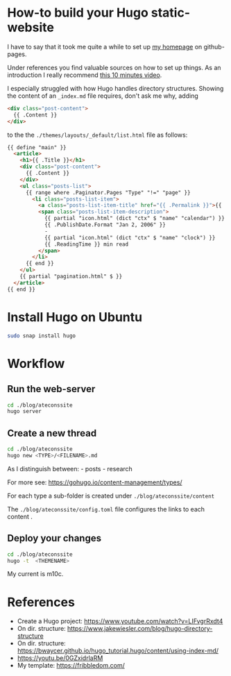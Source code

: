 # How-to build your Hugo static-website
I have to say that it took me quite a while to set up [my homepage](https://atecon.github.io/) on github-pages.

Under references you find valuable sources on how to set up things. As an introduction I really recommend [this 10 minutes video](https://www.youtube.com/watch?v=LIFvgrRxdt4).

I especially struggled with how Hugo handles directory structures. Showing the content of an `_index.md` file requires, don't ask me why, adding
```html
<div class="post-content">
  {{ .Content }}
</div>
```
to the the `./themes/layouts/_default/list.html` file as follows:

```html
{{ define "main" }}
  <article>
    <h1>{{ .Title }}</h1>
    <div class="post-content">
      {{ .Content }}
    </div>
    <ul class="posts-list">
      {{ range where .Paginator.Pages "Type" "!=" "page" }}
        <li class="posts-list-item">
          <a class="posts-list-item-title" href="{{ .Permalink }}">{{ .Title }}</a>
          <span class="posts-list-item-description">
            {{ partial "icon.html" (dict "ctx" $ "name" "calendar") }}
            {{ .PublishDate.Format "Jan 2, 2006" }}
            -
            {{ partial "icon.html" (dict "ctx" $ "name" "clock") }}
            {{ .ReadingTime }} min read
          </span>
        </li>
      {{ end }}
    </ul>
    {{ partial "pagination.html" $ }}
  </article>
{{ end }}
```

# Install Hugo on Ubuntu
```bash
sudo snap install hugo
```

# Workflow

## Run the web-server
```bash
cd ./blog/ateconssite
hugo server
```

## Create a new thread
```bash
cd ./blog/ateconssite
hugo new <TYPE>/<FILENAME>.md
```

As <TYPES> I distinguish between:
	- posts
	- research

For more see: https://gohugo.io/content-management/types/

For each type a sub-folder is created under ```./blog/ateconssite/content```

The ```./blog/ateconssite/config.toml``` file configures the links to each content <TYPE>.

## Deploy your changes
```bash
cd ./blog/ateconssite
hugo -t  <THEMENAME>
```
My current <THEMENAME> is m10c.


# References
- Create a Hugo project: https://www.youtube.com/watch?v=LIFvgrRxdt4
- On dir. structure: https://www.jakewiesler.com/blog/hugo-directory-structure
- On dir. structure: https://bwaycer.github.io/hugo_tutorial.hugo/content/using-index-md/
- https://youtu.be/0GZxidrlaRM
- My template: https://fribbledom.com/
